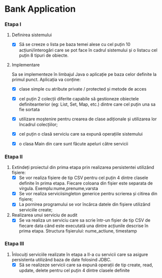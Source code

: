 # Bank Application

### Etapa I
1) Definirea sistemului
      - [x] Să se creeze o lista pe baza temei alese cu cel puțin 10 acțiuni/interogări care se pot face în cadrul sistemului și o listacu cel puțin 8 tipuri de obiecte.
2) Implementare
     
     Sa se implementeze în limbajul Java o aplicație pe baza celor definite la primul punct. Aplicația va conține:
      
      - [x] clase simple cu atribute private / protected și metode de acces
  
      - [x] cel puțin 2 colecții diferite capabile să gestioneze obiectele definiteanterior (eg: List, Set, Map, etc.) dintre care cel puțin una sa fie sortata 
  
      - [x] utilizare moștenire pentru crearea de clase adiționale și utilizarea lor încadrul colecțiilor;
 
      - [x] cel puțin o clasă serviciu care sa expună operațiile sistemului
 
      - [x] o clasa Main din care sunt făcute apeluri către servicii

### Etapa II
1) Extindeți proiectul din prima etapa prin realizarea persistentei utilizând fișiere:
      - [x]  Se vor realiza fișiere de tip CSV pentru cel puțin 4 dintre clasele definite în prima etapa. Fiecare coloana din fișier este separata de virgula. Exemplu:nume,prenume,varsta
      - [x]  Se vor realiza serviciisingleton generice pentru scrierea și citirea din fișiere;
      - [x]  La pornirea programului se vor încărca datele din fișiere utilizând serviciile create;
2) Realizarea unui serviciu de audit
      - [x]  Se va realiza un serviciu care sa scrie într-un fișier de tip CSV de fiecare data când este executată una dintre acțiunile descrise în prima etapa. Structura fișierului: nume_actiune, timestamp
      
### Etapa III
1) Înlocuiți serviciile realizate în etapa a II-a cu servicii care sa asigure persistenta utilizând baza de date folosind JDBC. 
      - [x]  Să se realizeze servicii care sa expună operații de tip create, read, update, delete pentru cel puțin 4 dintre clasele definite

